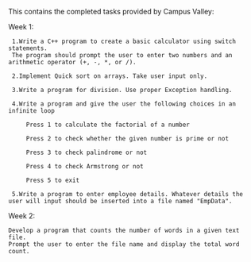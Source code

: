 This contains the completed tasks provided by Campus Valley:

Week 1:

     1.Write a C++ program to create a basic calculator using switch statements. 
     The program should prompt the user to enter two numbers and an arithmetic operator (+, -, *, or /).
      
     2.Implement Quick sort on arrays. Take user input only.
      
     3.Write a program for division. Use proper Exception handling.
      
     4.Write a program and give the user the following choices in an infinite loop
         
         Press 1 to calculate the factorial of a number
         
         Press 2 to check whether the given number is prime or not
         
         Press 3 to check palindrome or not
         
         Press 4 to check Armstrong or not
         
         Press 5 to exit
     
     5.Write a program to enter employee details. Whatever details the user will input should be inserted into a file named "EmpData".
    
Week 2:

    Develop a program that counts the number of words in a given text file. 
    Prompt the user to enter the file name and display the total word count.
